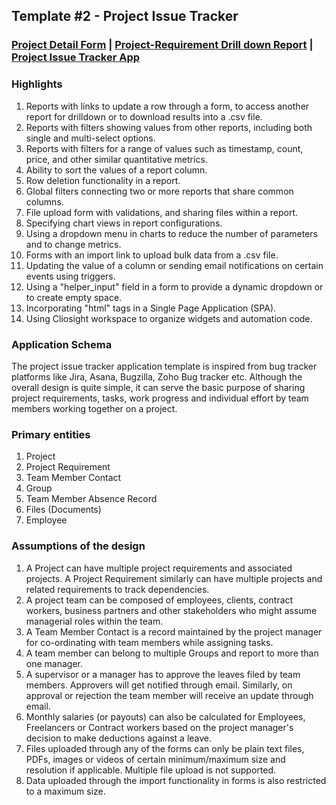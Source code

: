 ## Template #2 - Project Issue Tracker       
     
### [Project Detail Form](https://app1.cliosight.com/app/forms/270/show/public?noNavbar=true)  |   [Project-Requirement Drill down Report](https://app1.cliosight.com/app/reports/484/show/public?noNavbar=true)  | [Project Issue Tracker App](https://app1.cliosight.com/app/applications/1/show)            

### Highlights      
1. Reports with links to update a row through a form, to access another report for drilldown or to download results into a .csv file.                 
2. Reports with filters showing values from other reports, including both single and multi-select options.     
3. Reports with filters for a range of values such as timestamp, count, price, and other similar quantitative metrics.
4. Ability to sort the values of a report column.    
5. Row deletion functionality in a report.             
6. Global filters connecting two or more reports that share common columns.     
7. File upload form with validations, and sharing files within a report.      
8. Specifying chart views in report configurations.      
9. Using a dropdown menu in charts to reduce the number of parameters and to change metrics.      
10. Forms with an import link to upload bulk data from a .csv file.      
11. Updating the value of a column or sending email notifications on certain events using triggers.      
12. Using a "helper_input" field in a form to provide a dynamic dropdown or to create empty space.      
13. Incorporating "html" tags in a Single Page Application (SPA).      
14. Using Cliosight workspace to organize widgets and automation code.      

### Application Schema    
The project issue tracker application template is inspired from bug tracker platforms like Jira, Asana, Bugzilla, Zoho Bug tracker etc. Although the overall design is quite simple, it can serve the basic purpose of sharing project requirements, tasks, work progress and individual effort by team members working together on a project.            

### Primary entities
    
1. Project     
2. Project Requirement      
3. Team Member Contact
4. Group     
5. Team Member Absence Record
6. Files (Documents)
7. Employee     

### Assumptions of the design     
   
1. A Project can have multiple project requirements and associated projects. A Project Requirement similarly can have multiple projects and related requirements to track dependencies.       
2. A project team can be composed of employees, clients, contract workers, business partners and other stakeholders who might assume managerial roles within the team.    
3. A Team Member Contact is a record maintained by the project manager for co-ordinating with team members while assigning tasks.      
4. A team member can belong to multiple Groups and report to more than one manager.     
5. A supervisor or a manager has to approve the leaves filed by team members. Approvers will get notified through email. Similarly, on approval or rejection the team member will receive an update through email.
6. Monthly salaries (or payouts) can also be calculated for Employees, Freelancers or Contract workers based on the project manager's decision to make deductions against a leave.
7. Files uploaded through any of the forms can only be plain text files, PDFs, images or videos of certain minimum/maximum size and resolution if applicable. Multiple file upload is not supported.     
8. Data uploaded through the import functionality in forms is also restricted to a maximum size.       
   
   


